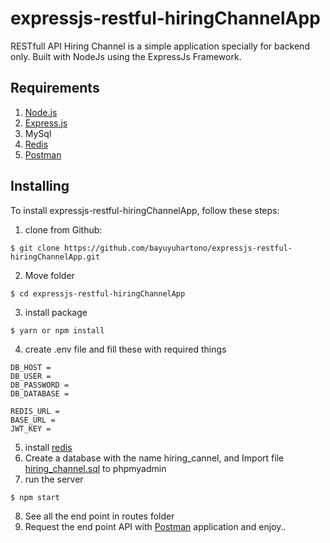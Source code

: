 # expressjs-restful-hiringChannelApp
RESTfull API Hiring Channel is a simple application specially for backend only. Built with NodeJs using the ExpressJs Framework.
## Requirements
1. [Node.js](https://nodejs.org/en/)
2. [Express.js](https://expressjs.com/)
3. MySql
4. [Redis](https://redis.io/)
5. [Postman](https://www.getpostman.com/)
## Installing
To install expressjs-restful-hiringChannelApp, follow these steps:
1. clone from Github:
```
$ git clone https://github.com/bayuyuhartono/expressjs-restful-hiringChannelApp.git
```
2. Move folder
```
$ cd expressjs-restful-hiringChannelApp
```
3. install package
```
$ yarn or npm install
```
4. create .env file and fill these with required things
```
DB_HOST = 
DB_USER = 
DB_PASSWORD = 
DB_DATABASE = 

REDIS_URL = 
BASE_URL = 
JWT_KEY = 
```
5. install [redis](https://redis.io/topics/quickstart)
6. Create a database with the name hiring_cannel, and Import file [hiring_channel.sql](https://github.com/bayuyuhartono/expressjs-restful-hiringChannelApp/blob/master/hiring_channel.sql) to phpmyadmin
7. run the server
```
$ npm start
```
8. See all the end point in routes folder
9. Request the end point API with [Postman](https://www.getpostman.com/) application and enjoy.. 
